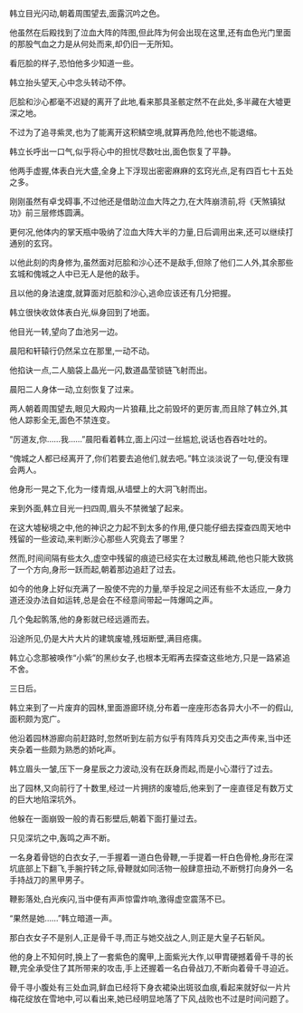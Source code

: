 
韩立目光闪动,朝着周围望去,面露沉吟之色。

他虽然在后殿找到了泣血大阵的阵图,但此阵为何会出现在这里,还有血色光门里面的那股气血之力是从何处而来,却仍旧一无所知。

看厄脍的样子,恐怕他多少知道一些。

韩立抬头望天,心中念头转动不停。

厄脍和沙心都毫不迟疑的离开了此地,看来那具圣骸定然不在此处,多半藏在大墟更深之地。

不过为了追寻紫灵,也为了能离开这积鳞空境,就算再危险,他也不能退缩。

韩立长呼出一口气,似乎将心中的担忧尽数吐出,面色恢复了平静。

他两手虚握,体表白光大盛,全身上下浮现出密密麻麻的玄窍光点,足有四百七十五处之多。

刚刚虽然有卓戈碍事,不过他还是借助泣血大阵之力,在大阵崩溃前,将《天煞镇狱功》前三层修炼圆满。

更何况,他体内的掌天瓶中吸纳了泣血大阵大半的力量,日后调用出来,还可以继续打通别的玄窍。

以他此刻的肉身修为,虽然面对厄脍和沙心还不是敌手,但除了他们二人外,其余那些玄城和傀城之人中已无人是他的敌手。

且以他的身法速度,就算面对厄脍和沙心,逃命应该还有几分把握。

韩立很快收敛体表白光,纵身回到了地面。

他目光一转,望向了血池另一边。

晨阳和轩辕行仍然呆立在那里,一动不动。

他掐诀一点,二人脑袋上晶光一闪,数道晶莹锁链飞射而出。

晨阳二人身体一动,立刻恢复了过来。

两人朝着周围望去,眼见大殿内一片狼藉,比之前毁坏的更厉害,而且除了韩立外,其他人踪影全无,面色不禁连变。

“厉道友,你……我……”晨阳看着韩立,面上闪过一丝尴尬,说话也吞吞吐吐的。

“傀城之人都已经离开了,你们若要去追他们,就去吧。”韩立淡淡说了一句,便没有理会两人。

他身形一晃之下,化为一缕青烟,从墙壁上的大洞飞射而出。

来到外面,韩立目光一扫四周,眉头不禁微皱了起来。

在这大墟秘境之中,他的神识之力起不到太多的作用,便只能仔细去探查四周天地中残留的一些波动,来判断沙心那些人究竟去了哪里？

然而,时间间隔有些太久,虚空中残留的痕迹已经实在太过散乱稀疏,他也只能大致挑了一个方向,身形一跃而起,朝着那边追赶了过去。

如今的他身上好似充满了一股使不完的力量,举手投足之间还有些不太适应,一身力道还没办法自如运转,总是会在不经意间带起一阵爆鸣之声。

几个兔起鹘落,他的身影就已经远遁而去。

沿途所见,仍是大片大片的建筑废墟,残垣断壁,满目疮痍。

韩立心念那被唤作“小紫”的黑纱女子,也根本无暇再去探查这些地方,只是一路紧追不舍。

三日后。

韩立来到了一片废弃的园林,里面游廊环绕,分布着一座座形态各异大小不一的假山,面积颇为宽广。

他沿着园林游廊向前赶路时,忽然听到左前方似乎有阵阵兵刃交击之声传来,当中还夹杂着一些颇为熟悉的娇叱声。

韩立眉头一皱,压下一身星辰之力波动,没有在跃身而起,而是小心潜行了过去。

出了园林,又向前行了十数里,经过一片拥挤的废墟后,他来到了一座直径足有数万丈的巨大地陷深坑外。

他躲在一面崩毁一般的青石影壁后,朝着下面打量过去。

只见深坑之中,轰鸣之声不断。

一名身着骨铠的白衣女子,一手握着一道白色骨鞭,一手提着一杆白色骨枪,身形在深坑底部上下翻飞,手腕拧转之际,骨鞭就如同活物一般肆意扭动,不断劈打向身外一名手持战刀的黑甲男子。

鞭影落处,白光疾闪,当中便有声声惊雷炸响,激得虚空震荡不已。

“果然是她……”韩立暗道一声。

那白衣女子不是别人,正是骨千寻,而正与她交战之人,则正是大皇子石斩风。

他的身上不知何时,换上了一套紫色的魔甲,上面紫光大作,以甲胄硬撼着骨千寻的长鞭,完全承受住了其所带来的攻击,手上还握着一名白骨战刀,不断向着骨千寻迫近。

骨千寻小腹处有三处血洞,鲜血已经将下身衣裙染出斑驳血痕,看起来就好似一片片梅花绽放在雪地中,可以看出来,她已经明显地落了下风,战败也不过是时间问题了。